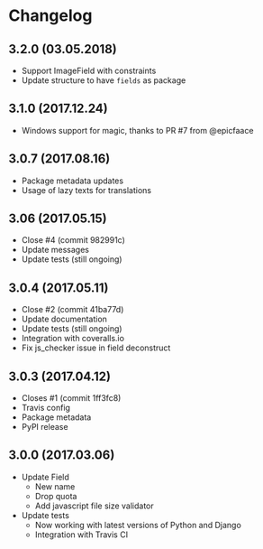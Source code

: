 # Changelog

## 3.2.0 (03.05.2018)
* Support ImageField with constraints
* Update structure to have `fields` as package

## 3.1.0 (2017.12.24)
* Windows support for magic, thanks to PR #7 from @epicfaace

## 3.0.7 (2017.08.16)
* Package metadata updates
* Usage of lazy texts for translations

## 3.06 (2017.05.15)
* Close #4 (commit 982991c)
* Update messages
* Update tests (still ongoing)

## 3.0.4 (2017.05.11)
* Close #2 (commit 41ba77d)
* Update documentation
* Update tests (still ongoing)
* Integration with coveralls.io
* Fix js_checker issue in field deconstruct

## 3.0.3 (2017.04.12)
* Closes #1 (commit 1ff3fc8)
* Travis config
* Package metadata
* PyPI release

## 3.0.0 (2017.03.06)
* Update Field
  * New name
  * Drop quota
  * Add javascript file size validator
* Update tests
  * Now working with latest versions of Python and Django
  * Integration with Travis CI
